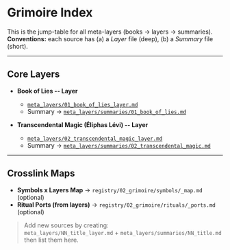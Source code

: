 # Grimoire Index

This is the jump-table for all meta-layers (books → layers → summaries).  
**Conventions:** each source has (a) a *Layer* file (deep), (b) a *Summary* file (short).

---

## Core Layers

- **Book of Lies -- Layer**
  - [`meta_layers/01_book_of_lies_layer.md`](meta_layers/01_book_of_lies_layer.md)
  - Summary → [`meta_layers/summaries/01_book_of_lies.md`](meta_layers/summaries/01_book_of_lies.md)

- **Transcendental Magic (Éliphas Lévi) -- Layer**
  - [`meta_layers/02_transcendental_magic_layer.md`](meta_layers/02_transcendental_magic_layer.md)
  - Summary → [`meta_layers/summaries/02_transcendental_magic.md`](meta_layers/summaries/02_transcendental_magic.md)

---

## Crosslink Maps

- **Symbols x Layers Map** → `registry/02_grimoire/symbols/_map.md` (optional)
- **Ritual Ports (from layers)** → `registry/02_grimoire/rituals/_ports.md` (optional)

> Add new sources by creating:  
> `meta_layers/NN_title_layer.md` + `meta_layers/summaries/NN_title.md`  
> then list them here.